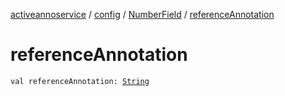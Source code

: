 [activeannoservice](../../index.md) / [config](../index.md) / [NumberField](index.md) / [referenceAnnotation](./reference-annotation.md)

# referenceAnnotation

`val referenceAnnotation: `[`String`](https://kotlinlang.org/api/latest/jvm/stdlib/kotlin/-string/index.html)